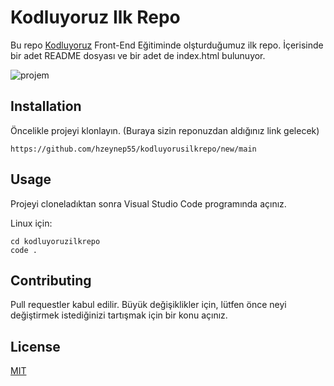 # Kodluyoruz Ilk Repo
Bu repo [Kodluyoruz](https://www.kodluyoruz.org/) Front-End Eğitiminde olşturduğumuz ilk repo. İçerisinde bir adet README dosyası ve bir adet de index.html bulunuyor.

![projem](https://user-images.githubusercontent.com/83821699/138611765-e5a39b23-0a16-4bc6-b726-727f46c11bd4.PNG)

## Installation
Öncelikle projeyi klonlayın. (Buraya sizin reponuzdan aldığınız link gelecek)

```
https://github.com/hzeynep55/kodluyorusilkrepo/new/main
```
## Usage
Projeyi cloneladıktan sonra Visual Studio Code programında açınız.

Linux için:
```
cd kodluyoruzilkrepo
code .
```
## Contributing
Pull requestler kabul edilir. Büyük değişiklikler için, lütfen önce neyi değiştirmek istediğinizi tartışmak için bir konu açınız.
## License
[MIT](https://choosealicense.com/licenses/mit/)
